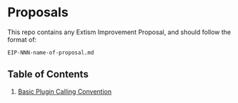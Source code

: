 # Proposals

This repo contains any Extism Improvement Proposal, and should follow the format of:

```
EIP-NNN-name-of-proposal.md
```


## Table of Contents

1. [Basic Plugin Calling Convention](./EIP-001-plugin-calling-convention.md)


